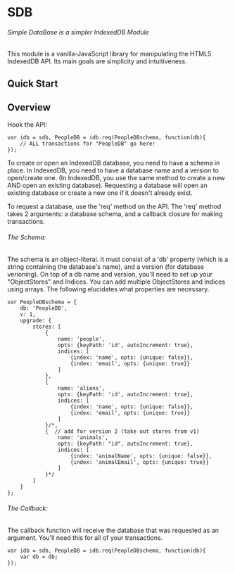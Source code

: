 SDB
===

###### Simple DataBase is a simpler IndexedDB Module ######

This module is a vanilla-JavaScript library for manipulating the HTML5 IndexedDB API. Its main goals are simplicity and intuitiveness.

## Quick Start ##


## Overview ##
Hook the API:

	var idb = sdb, PeopleDB = idb.req(PeopleDBschema, function(db){
		// ALL transactions for "PeopleDB" go here!
	});

To create or open an IndexedDB database, you need to have a schema in place. In IndexedDB, you need to have a database name and a version to open/create one. (In IndexedDB, you use the same method to create a new AND open an existing database). Requesting a database will open an existing database or create a new one if it doesn't already exist.

To request a database, use the 'req' method on the API. The 'req' method takes 2 arguments: a database schema, and a callback closure for making transactions.

###### The Schema: ######
The schema is an object-literal. It must consist of a 'db' property (which is a string containing the database's name), and a version (for database verioning). On top of a db name and version, you'll need to set up your "ObjectStores" and Indices. You can add multiple ObjectStores and Indices using arrays. The following elucidates what properties are necessary.

	var PeopleDBschema = {
		db: 'PeopleDB',
		v: 1,
		upgrade: {
			stores: [
				{
					name: 'people',
					opts: {keyPath: 'id', autoIncrement: true},
					indices: [
						{index: 'name', opts: {unique: false}},
						{index: 'email', opts: {unique: true}}
					]
				},
				{
					name: 'aliens',
					opts: {keyPath: 'id', autoIncrement: true},
					indices: [
						{index: 'name', opts: {unique: false}},
						{index: 'email', opts: {unique: true}}
					]
				}/*,
				{  // add for version 2 (take out stores from v1)
					name: 'animals',
					opts: {keyPath: "id", autoIncrement: true},
					indices: [
						{index: 'animalName', opts: {unique: false}},
						{index: 'animalEmail', opts: {unique: true}}
					]
				}*/
			]
		} 
	};

###### The Callback: ######
The callback function will receive the database that was requested as an argument. You'll need this for all of your transactions.

	var idb = sdb, PeopleDB = idb.req(PeopleDBschema, function(db){
		var db = db;
	});















